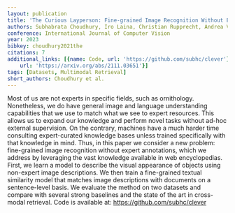 ```yaml
---
layout: publication
title: 'The Curious Layperson: Fine-grained Image Recognition Without Expert Labels'
authors: Subhabrata Choudhury, Iro Laina, Christian Rupprecht, Andrea Vedaldi
conference: International Journal of Computer Vision
year: 2023
bibkey: choudhury2021the
citations: 7
additional_links: [{name: Code, url: 'https://github.com/subhc/clever'}, {name: Paper,
    url: 'https://arxiv.org/abs/2111.03651'}]
tags: [Datasets, Multimodal Retrieval]
short_authors: Choudhury et al.
---
```

Most of us are not experts in specific fields, such as ornithology.
Nonetheless, we do have general image and language understanding capabilities
that we use to match what we see to expert resources. This allows us to expand
our knowledge and perform novel tasks without ad-hoc external supervision. On
the contrary, machines have a much harder time consulting expert-curated
knowledge bases unless trained specifically with that knowledge in mind. Thus,
in this paper we consider a new problem: fine-grained image recognition without
expert annotations, which we address by leveraging the vast knowledge available
in web encyclopedias. First, we learn a model to describe the visual appearance
of objects using non-expert image descriptions. We then train a fine-grained
textual similarity model that matches image descriptions with documents on a
sentence-level basis. We evaluate the method on two datasets and compare with
several strong baselines and the state of the art in cross-modal retrieval.
Code is available at: https://github.com/subhc/clever